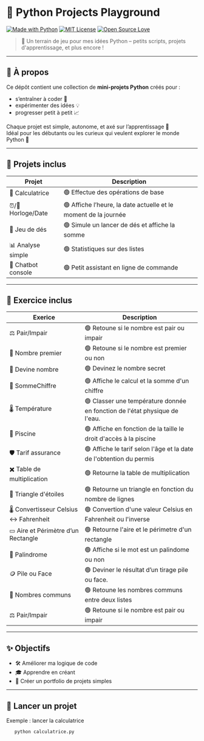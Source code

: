 # 🐍 Python Projects Playground

[![Made with Python](https://img.shields.io/badge/Made%20with-Python-3776AB?logo=python&logoColor=white)](https://www.python.org/)
[![MIT License](https://img.shields.io/badge/License-MIT-green.svg)](LICENSE)
[![Open Source Love](https://img.shields.io/badge/Open%20Source-%F0%9F%92%9A-brightgreen)]()

> 🚀 Un terrain de jeu pour mes idées Python – petits scripts, projets d'apprentissage, et plus encore !

---

## 🧠 À propos

Ce dépôt contient une collection de **mini-projets Python** créés pour :
- s’entraîner à coder 🧪
- expérimenter des idées 💡
- progresser petit à petit 📈

Chaque projet est simple, autonome, et axé sur l’apprentissage 🐣  
Idéal pour les débutants ou les curieux qui veulent explorer le monde Python 🐍

---

## 📁 Projets inclus

| Projet             | Description                                                     |
|--------------------|-----------------------------------------------------------------|
| 🧮 Calculatrice    | 🟢 Effectue des opérations de base                              |
| ⏰/📅 Horloge/Date  | 🟢 Affiche l’heure, la date actuelle et le moment de la journée |
| 🎲 Jeu de dés      | 🟢 Simule un lancer de dés et affiche la somme                  |
| 📊 Analyse simple  | 🟢 Statistiques sur des listes                                  |
| 🤖 Chatbot console | 🟢 Petit assistant en ligne de commande                         |

---
## 📁 Exercice inclus

| Exerice         | Description                                                               |
|-----------------|---------------------------------------------------------------------------|
| ⚖️ Pair/Impair  | 🟢 Retoune si le nombre est pair ou impair                                |
| 🔢 Nombre premier | 🟢 Retoune si le nombre est premier ou non                                |
| 🎯 Devine nombre | 🟢 Devinez le nombre secret                                               |
| 🔢 SommeChiffre | 🟢 Affiche le calcul et la somme d'un chiffre                             |
| 🌡️ Température | 🟢 Classer une température donnée en fonction de l'état physique de l'eau. |
| 🌊 Piscine      | 🟢 Affiche en fonction de la taille le droit d'accès à la piscine         |
| 🛡️ Tarif assurance | 🟢 Affiche le tarif selon l'âge et la date de l'obtention du permis       |
| ✖️ Table de multiplication | 🟢 Retourne la table de multiplication                                    |
| 🔺 Triangle d'étoiles | 🟢 Retourne un triangle en fonction du nombre de lignes                   |
| 🌡️ Convertisseur Celsius ↔ Fahrenheit | 🟢 Convertion d'une valeur Celsius en Fahrenheit ou l'inverse             |
| ▭ Aire et Périmètre d’un Rectangle | 🟢 Retourne l'aire et le périmetre d'un rectangle                         |
| 🔁 Palindrome   | 🟢 Affiche si le mot est un palindome ou non                              |
| 🪙 Pile ou Face | 🟢 Deviner le résultat d’un tirage pile ou face.                          |
| 🔁 Nombres communs| 🟢 Retoune les nombres communs entre deux listes                          |
| ⚖️ Pair/Impair  | 🟢 Retoune si le nombre est pair ou impair                                |







---
## ✨ Objectifs

- 🛠 Améliorer ma logique de code
- 🎓 Apprendre en créant
- 💼 Créer un portfolio de projets simples

---

## 🚀 Lancer un projet
Exemple : lancer la calculatrice
```bash
   python calculatrice.py
